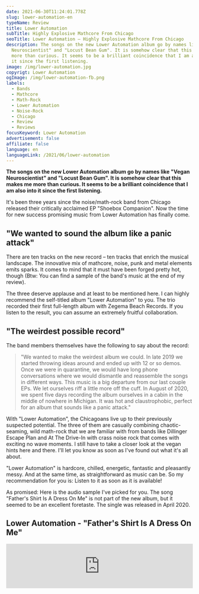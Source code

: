 ```yaml
---
date: 2021-06-30T11:24:01.778Z
slug: lower-automation-en
typeName: Review
title: Lower Automation
subTitle: Highly Explosive Mathcore From Chicago
seoTitle: Lower Automation – Highly Explosive Mathcore From Chicago
description: The songs on the new Lower Automation album go by names like "Vegan
  Neuroscientist" and "Locust Bean Gum". It is somehow clear that this makes me
  more than curious. It seems to be a brilliant coincidence that I am also into
  it since the first listening.
image: /img/lower-automation.jpg
copyrigt: Lower Automation
ogImage: /img/lower-automation-fb.png
labels:
  - Bands
  - Mathcore
  - Math-Rock
  - Lower Automation
  - Noise-Rock
  - Chicago
  - Review
  - Reviews
focusKeyword: Lower Automation
advertisement: false
affiliate: false
language: en
languageLink: /2021/06/lower-automation
---
```


**The songs on the new Lower Automation album go by names like "Vegan Neuroscientist" and "Locust Bean Gum". It is somehow clear that this makes me more than curious. It seems to be a brilliant coincidence that I am also into it since the first listening.**

It's been three years since the noise/math-rock band from Chicago released their critically acclaimed EP "Shoebox Companion". Now the time for new success promising music from Lower Automation has finally come.

## "We wanted to sound the album like a panic attack"

There are ten tracks on the new record – ten tracks that enrich the musical landscape. The innovative mix of mathcore, noise, punk and metal elements emits sparks. It comes to mind that it must have been forged pretty hot, though (Btw: You can find a sample of the band's music at the end of my review).

The three deserve applause and at least to be mentioned here. I can highly recommend the self-titled album "Lower Automation" to you. The trio recorded their first full-length album with Zegema Beach Records. If you listen to the result, you can assume an extremely fruitful collaboration.

## "The weirdest possible record"

The band members themselves have the following to say about the record:

> "We wanted to make the weirdest album we could. In late 2019 we started throwing ideas around and ended up with 12 or so demos. Once we were in quarantine, we would have long phone conversations where we would dismantle and reassemble the songs in different ways. This music is a big departure from our last couple EPs. We let ourselves riff a little more off the cuff. In August of 2020, we spent five days recording the album ourselves in a cabin in the middle of nowhere in Michigan. It was hot and claustrophobic, perfect for an album that sounds like a panic attack."

With "Lower Automation", the Chicagoans live up to their previously suspected potential. The three of them are casually combining chaotic-seaming, wild math-rock that we are familiar with from bands like Dillinger Escape Plan and At The Drive-In with crass noise rock that comes with exciting no wave moments. I still have to take a closer look at the vegan hints here and there. I'll let you know as soon as I've found out what it's all about.

"Lower Automation" is hardcore, chilled, energetic, fantastic and pleasantly messy. And at the same time, as straightforward as music can be. So my recommendation for you is: Listen to it as soon as it is available!

As promised: Here is the audio sample I've picked for you. The song "Father's Shirt Is A Dress On Me" is not part of the new album, but it seemed to be an excellent foretaste. The single was released in April 2020.

## Lower Automation - "Father's Shirt Is A Dress On Me"

<iframe
  style="border: 0; width: 100%; height: 120px;"
  src="https://bandcamp.com/EmbeddedPlayer/track=2561664436/size=large/bgcol=ffffff/linkcol=5c9b72/tracklist=false/artwork=small/transparent=true/"
  seamless
>
  <a href="https://lowerautomation.bandcamp.com/track/fathers-shirt-is-a-dress-on-me">
    Father&#39;s Shirt is a Dress on me by Lower Automation
  </a>
</iframe>
